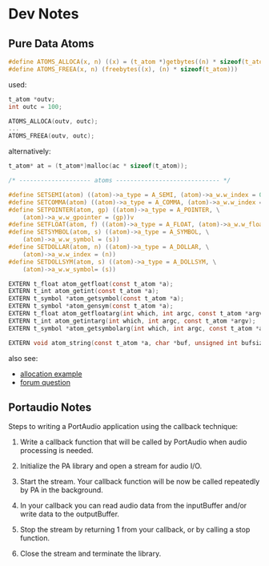 # Dev Notes


## Pure Data Atoms

```c
#define ATOMS_ALLOCA(x, n) ((x) = (t_atom *)getbytes((n) * sizeof(t_atom)))
#define ATOMS_FREEA(x, n) (freebytes((x), (n) * sizeof(t_atom)))
```

used:

```c
t_atom *outv;
int outc = 100;

ATOMS_ALLOCA(outv, outc);
...
ATOMS_FREEA(outv, outc);

```

alternatively:

```c
t_atom* at = (t_atom*)malloc(ac * sizeof(t_atom));

```


```c
/* -------------------- atoms ----------------------------- */

#define SETSEMI(atom) ((atom)->a_type = A_SEMI, (atom)->a_w.w_index = 0)
#define SETCOMMA(atom) ((atom)->a_type = A_COMMA, (atom)->a_w.w_index = 0)
#define SETPOINTER(atom, gp) ((atom)->a_type = A_POINTER, \
    (atom)->a_w.w_gpointer = (gp))v
#define SETFLOAT(atom, f) ((atom)->a_type = A_FLOAT, (atom)->a_w.w_float = (f))
#define SETSYMBOL(atom, s) ((atom)->a_type = A_SYMBOL, \
    (atom)->a_w.w_symbol = (s))
#define SETDOLLAR(atom, n) ((atom)->a_type = A_DOLLAR, \
    (atom)->a_w.w_index = (n))
#define SETDOLLSYM(atom, s) ((atom)->a_type = A_DOLLSYM, \
    (atom)->a_w.w_symbol= (s))

EXTERN t_float atom_getfloat(const t_atom *a);
EXTERN t_int atom_getint(const t_atom *a);
EXTERN t_symbol *atom_getsymbol(const t_atom *a);
EXTERN t_symbol *atom_gensym(const t_atom *a);
EXTERN t_float atom_getfloatarg(int which, int argc, const t_atom *argv);
EXTERN t_int atom_getintarg(int which, int argc, const t_atom *argv);
EXTERN t_symbol *atom_getsymbolarg(int which, int argc, const t_atom *argv);

EXTERN void atom_string(const t_atom *a, char *buf, unsigned int bufsize);
```

also see:

- [allocation example](https://github.com/pure-data/pure-data/blob/master/src/x_text.c)
- [forum question](https://www.mail-archive.com/pd-dev@lists.iem.at/msg02689.html)




## Portaudio Notes

Steps to writing a PortAudio application using the callback technique:

1. Write a callback function that will be called by PortAudio when audio processing is needed.

2. Initialize the PA library and open a stream for audio I/O.

3. Start the stream. Your callback function will be now be called repeatedly by PA in the background.

4. In your callback you can read audio data from the inputBuffer and/or write data to the outputBuffer.

5. Stop the stream by returning 1 from your callback, or by calling a stop function.

6. Close the stream and terminate the library.
